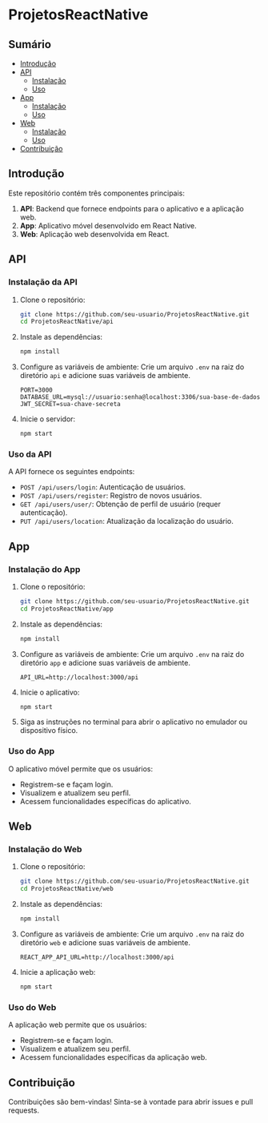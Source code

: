 # ProjetosReactNative

## Sumário
- [Introdução](#introdução)
- [API](#api)
  - [Instalação](#instalação-da-api)
  - [Uso](#uso-da-api)
- [App](#app)
  - [Instalação](#instalação-do-app)
  - [Uso](#uso-do-app)
- [Web](#web)
  - [Instalação](#instalação-do-web)
  - [Uso](#uso-do-web)
- [Contribuição](#contribuição)

## Introdução
Este repositório contém três componentes principais:
1. **API**: Backend que fornece endpoints para o aplicativo e a aplicação web.
2. **App**: Aplicativo móvel desenvolvido em React Native.
3. **Web**: Aplicação web desenvolvida em React.

## API

### Instalação da API
1. Clone o repositório:
    ```sh
    git clone https://github.com/seu-usuario/ProjetosReactNative.git
    cd ProjetosReactNative/api
    ```
2. Instale as dependências:
    ```sh
    npm install
    ```
3. Configure as variáveis de ambiente:
    Crie um arquivo `.env` na raiz do diretório `api` e adicione suas variáveis de ambiente.
    ```env
    PORT=3000
    DATABASE_URL=mysql://usuario:senha@localhost:3306/sua-base-de-dados
    JWT_SECRET=sua-chave-secreta
    ```

4. Inicie o servidor:
    ```sh
    npm start
    ```

### Uso da API
A API fornece os seguintes endpoints:
- `POST /api/users/login`: Autenticação de usuários.
- `POST /api/users/register`: Registro de novos usuários.
- `GET /api/users/user/`: Obtenção de perfil de usuário (requer autenticação).
- `PUT /api/users/location`: Atualização da localização do usuário.

## App

### Instalação do App
1. Clone o repositório:
    ```sh
    git clone https://github.com/seu-usuario/ProjetosReactNative.git
    cd ProjetosReactNative/app
    ```
2. Instale as dependências:
    ```sh
    npm install
    ```
3. Configure as variáveis de ambiente:
    Crie um arquivo `.env` na raiz do diretório `app` e adicione suas variáveis de ambiente.
    ```env
    API_URL=http://localhost:3000/api
    ```

4. Inicie o aplicativo:
    ```sh
    npm start
    ```
5. Siga as instruções no terminal para abrir o aplicativo no emulador ou dispositivo físico.

### Uso do App
O aplicativo móvel permite que os usuários:
- Registrem-se e façam login.
- Visualizem e atualizem seu perfil.
- Acessem funcionalidades específicas do aplicativo.

## Web

### Instalação do Web
1. Clone o repositório:
    ```sh
    git clone https://github.com/seu-usuario/ProjetosReactNative.git
    cd ProjetosReactNative/web
    ```
2. Instale as dependências:
    ```sh
    npm install
    ```
3. Configure as variáveis de ambiente:
    Crie um arquivo `.env` na raiz do diretório `web` e adicione suas variáveis de ambiente.
    ```env
    REACT_APP_API_URL=http://localhost:3000/api
    ```

4. Inicie a aplicação web:
    ```sh
    npm start
    ```

### Uso do Web
A aplicação web permite que os usuários:
- Registrem-se e façam login.
- Visualizem e atualizem seu perfil.
- Acessem funcionalidades específicas da aplicação web.

## Contribuição
Contribuições são bem-vindas! Sinta-se à vontade para abrir issues e pull requests.